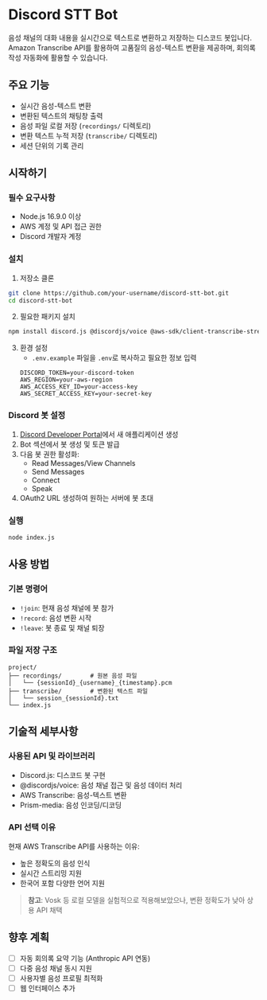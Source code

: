 # Discord STT Bot

음성 채널의 대화 내용을 실시간으로 텍스트로 변환하고 저장하는 디스코드 봇입니다. Amazon Transcribe API를 활용하여 고품질의 음성-텍스트 변환을 제공하며, 회의록 작성 자동화에 활용할 수 있습니다.

## 주요 기능

- 실시간 음성-텍스트 변환
- 변환된 텍스트의 채팅창 출력
- 음성 파일 로컬 저장 (`recordings/` 디렉토리)
- 변환 텍스트 누적 저장 (`transcribe/` 디렉토리)
- 세션 단위의 기록 관리

## 시작하기

### 필수 요구사항

- Node.js 16.9.0 이상
- AWS 계정 및 API 접근 권한
- Discord 개발자 계정

### 설치

1. 저장소 클론
```bash
git clone https://github.com/your-username/discord-stt-bot.git
cd discord-stt-bot
```

2. 필요한 패키지 설치
```bash
npm install discord.js @discordjs/voice @aws-sdk/client-transcribe-streaming prism-media dotenv
```

3. 환경 설정
   - `.env.example` 파일을 `.env`로 복사하고 필요한 정보 입력
   ```
   DISCORD_TOKEN=your-discord-token
   AWS_REGION=your-aws-region
   AWS_ACCESS_KEY_ID=your-access-key
   AWS_SECRET_ACCESS_KEY=your-secret-key
   ```

### Discord 봇 설정

1. [Discord Developer Portal](https://discord.com/developers/applications)에서 새 애플리케이션 생성
2. Bot 섹션에서 봇 생성 및 토큰 발급
3. 다음 봇 권한 활성화:
   - Read Messages/View Channels
   - Send Messages
   - Connect
   - Speak
4. OAuth2 URL 생성하여 원하는 서버에 봇 초대

### 실행

```bash
node index.js
```

## 사용 방법

### 기본 명령어

- `!join`: 현재 음성 채널에 봇 참가
- `!record`: 음성 변환 시작
- `!leave`: 봇 종료 및 채널 퇴장

### 파일 저장 구조

```
project/
├── recordings/        # 원본 음성 파일
│   └── {sessionId}_{username}_{timestamp}.pcm
├── transcribe/        # 변환된 텍스트 파일
│   └── session_{sessionId}.txt
└── index.js
```

## 기술적 세부사항

### 사용된 API 및 라이브러리

- Discord.js: 디스코드 봇 구현
- @discordjs/voice: 음성 채널 접근 및 음성 데이터 처리
- AWS Transcribe: 음성-텍스트 변환
- Prism-media: 음성 인코딩/디코딩

### API 선택 이유

현재 AWS Transcribe API를 사용하는 이유:
- 높은 정확도의 음성 인식
- 실시간 스트리밍 지원
- 한국어 포함 다양한 언어 지원

> **참고**: Vosk 등 로컬 모델을 실험적으로 적용해보았으나, 변환 정확도가 낮아 상용 API 채택

## 향후 계획

- [ ] 자동 회의록 요약 기능 (Anthropic API 연동)
- [ ] 다중 음성 채널 동시 지원
- [ ] 사용자별 음성 프로필 최적화
- [ ] 웹 인터페이스 추가
